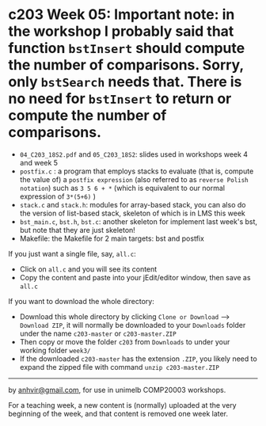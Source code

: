  c203 Week 05:  Important note: in the workshop I probably said that function `bstInsert` should compute the number of comparisons. Sorry, only `bstSearch` needs that. There is no need for `bstInsert` to return or compute the number of comparisons.
=======
  * `04_C203_18S2.pdf` and `05_C203_18S2`: slides used in workshops week 4 and week 5 
  * `postfix.c` : a program that employs stacks to evaluate (that is, compute the value of) a `postfix expression` (also referred to as `reverse Polish notation`) such as `3 5 6 + *`   (which is equivalent to our normal expression of `3*(5+6)` )   
  * `stack.c` and `stack.h`: modules for array-based stack, you can also do the version of list-based stack, skeleton of which is in LMS this week 
  * `bst_main.c`, `bst.h`, `bst.c`: another skeleton for implement last week's bst, but note that they are just skeleton! 
  * Makefile: the Makefile for 2 main targets: bst and postfix


If you just want a single file, say, `all.c`:
  * Click on `all.c` and you will see its content 
  * Copy the content and paste into your jEdit/editor window, then save as `all.c`

If you want to download the whole directory:
  * Download this whole directory by clicking `Clone or Download` --> `Download ZIP`, it will normally be downloaded to your `Downloads` folder under the name `c203-master` or `c203-master.ZIP`
  * Then copy or move the folder `c203` from `Downloads` to under your working folder `week3/`
  * If the downloaded `c203-master` has the extension `.ZIP`, you likely need to expand the zipped file with command `unzip c203-master.ZIP`
 

-------------------------------------------------------------
by anhvir@gmail.com, for use in unimelb COMP20003 workshops.

For a teaching week, a new content is (normally) uploaded at the very beginning of the week, and that content is removed one week later.
